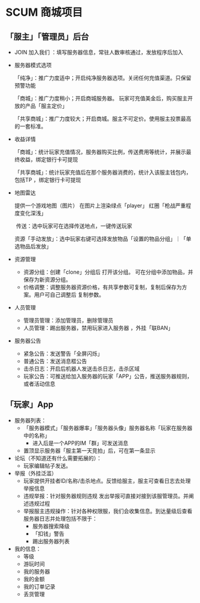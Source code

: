 # SCUM 商城项目

## 「服主」「管理员」后台

* JOIN 加入我们 ：填写服务器信息，常驻人数审核通过，发放程序后加入

* 服务器模式选项

  「纯净」：推广力度适中；开启纯净服务器选项。关闭任何充值渠道。只保留预警功能

  「商城」：推广力度稍小；开启商城服务器。 玩家可充值美金后，购买服主开放的产品「服主定价」

  「共享商城」：推广力度较大；开启商城。服主不可定价。使用服主投票最高的一套标准。

* 收益详情

  「商城」：统计玩家充值情况，服务器购买比例，传送费用等统计，并展示最终收益，绑定银行卡可提现

  「共享商城」：统计玩家充值后在那个服务器消费的，统计入该服主钱包内，包括TP ，绑定银行卡可提现

* 地图雷达

  提供一个游戏地图（图片） 在图片上渲染绿点「player」 红圈「枪战严重程度变化深浅」

  ​	传送：选中玩家可在选择传送地点，一键传送玩家

  ​	资源「手动发放」：选中玩家右键可选择发放物品「设置的物品分组」｜「单选物品后发放」

* 资源管理

  * 资源分组：创建「clone」分组后 打开该分组。 可在分组中添加物品，并保存为新资源分组。
  * 价格调整：调整服务器资源价格，有共享参数可复制，复制后保存为方案。用户可自己调整后 复制参数。

* 人员管理

  * 管理员管理：添加管理员，删除管理员
  * 人员管理：踢出服务器，禁用玩家进入服务器 ，外挂「联BAN」

* 服务器公告

  * 紧急公告：发送警告「全屏闪烁」
  * 普通公告：发送消息框公告
  * 击杀日志：开启后机器人发送击杀日志，击杀区域
  * 玩家公告：可推送给加入服务器的玩家「APP」公告，推送服务器规则，或者活动信息

## 「玩家」App

* 服务器列表：
  * 「服务器模式」「服务器爆率」「服务器头像」服务器名称「玩家在服务器中的名称」
    * 进入后是一个APP的IM「群」可发送消息
  * 置顶显示服务器「服主第一天竞拍」后，可在第一条显示
* 论坛（不知道还有什么需要拓展的）：
  * 玩家编辑帖子发送。
* 举报（外挂泛滥）
  * 玩家提供开挂者ID/名称/击杀地点。反馈给服主，服主可查看日志去处理举报信息
  * 违规举报：针对服务器规则违规 发出举报可直接对接到该服管理员。并阐述违规过程
  * 举报服主违规操作：针对各种权限服，我们会收集信息。到达量级后查看服务器日志并处理包括不限于：
    * 服务器搜索降级
    * 「扣钱」警告
    * 踢出服务器列表
* 我的信息：
  * 等级
  * 游玩时间
  * 我的服务器
  * 我的金额
  * 我的订单记录
  * 丢货管理